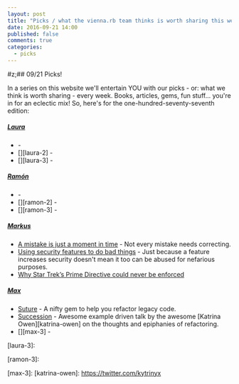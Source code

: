 ```yaml
---
layout: post
title: "Picks / what the vienna.rb team thinks is worth sharing this week"
date: 2016-09-21 14:00
published: false
comments: true
categories:
  - picks
---
```


#z;## 09/21 Picks!

In a series on this website we'll entertain YOU with our picks - or: what we think is worth sharing - every week.
Books, articles, gems, fun stuff... you're in for an eclectic mix! So, here's for the one-hundred-seventy-seventh edition:


##### [Laura][laura]
- [][laura-1] -
- [][laura-2] -
- [][laura-3] -

##### [Ramón][ramon]
- [][ramon-1] -
- [][ramon-2] -
- [][ramon-3] -

##### [Markus][markus]
- [A mistake is just a moment in time][markus-2] - Not every mistake needs correcting.
- [Using security features to do bad things][markus-3] - Just because a feature increases security doesn't mean it too can be abused for nefarious purposes.
- [Why Star Trek’s Prime Directive could never be enforced][markus-1]

##### [Max][max]
- [Suture][max-1] - A nifty gem to help you refactor legacy code.
- [Succession][max-2] - Awesome example driven talk by the awesome [Katrina Owen][katrina-owen] on the thoughts and epiphanies of refactoring.
- [][max-3] -



[laura]: https://www.twitter.com/alicetragedy
[laura-1]:
[laura-2]:
[laura-3]:

[ramon]: https://twitter.com/senorhuidobro
[ramon-1]:
[ramon-2]:
[ramon-3]:

[markus]: https://twitter.com/nuclearsquid
[markus-1]: http://arstechnica.com/tech-policy/2016/09/why-star-treks-prime-directive-could-never-be-enforced/
[markus-2]: https://m.signalvnoise.com/a-mistake-is-just-a-moment-in-time-825146629369#.y6atbeshb
[markus-3]: https://scotthelme.co.uk/using-security-features-to-do-bad-things/

[max]: https://www.twitter.com/klappradla
[max-1]: https://github.com/testdouble/suture
[max-2]: https://www.youtube.com/watch?v=59YClXmkCVM
[max-3]:
[katrina-owen]: https://twitter.com/kytrinyx
